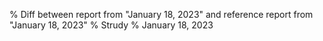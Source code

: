 % Diff between report from "January 18, 2023" and reference report from "January 18, 2023"
% Strudy
% January 18, 2023


